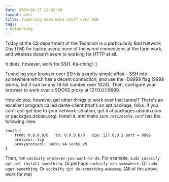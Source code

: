 ```yaml
---
date: 2008-06-17 12:32:00
layout: post
title: Tunelling even more stuff over SSH
tags:
- networking
---
```


Today at the CS department of the Technion is a particularily Bad Network Day
(TM) for laptop users; none of the wired connections at the farm work, and
wireless doesn't seem to working for HTTP at all.  
  
It does, however, work for SSH. Ka-ching! :)  
  
Tunneling your browser over SSH is a pretty simple affair - SSH into somewhere
which has a decent connection, and use the -D9999 flag (9999 works, but it can
be any 16-bit number over 1024). Then, configure your browser to work over a
SOCKS proxy at 127.0.0.1:9999.  
  
How do you, however, get other things to work over that tunnel? There's an
excellent program called dante-client (that's an apt package, folks. if you
can't apt-get due to your network situation, get it at packages.ubuntu.com or
packages.debian.org). Install it, and make sure `/etc/dante.conf` has the
following lines:  
  
    route {
        from: 0.0.0.0/0   to: 0.0.0.0/0   via: 127.0.0.1 port = 9999
        protocol: tcp
        proxyprotocol: socks_v4 socks_v5
    }

Then, run `socksify whatever-you-want-to-do`. For example, `sudo socksify
apt-get install something`. Or perhaps `socksify ssh somewhere`. Or `sudo wget
something`. Or `socksify git do-something-awesome`. (All of the above work for
me)
